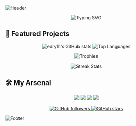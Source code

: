 ![Header](https://i.pinimg.com/originals/c5/9a/d2/c59ad2bd4ad2fbacd04017debc679ddb.gif)

<p align="center">
  <img src="https://readme-typing-svg.herokuapp.com?font=Fira+Code&duration=4000&pause=1000&color=36BCF7&background=FFFFFF00&width=435&lines=Hello+World!;Welcome+to+my+profile;Explore+my+repositories" alt="Typing SVG" />
</p>

## 🚀 Featured Projects

<p align="center">
  <img src="https://github-readme-stats.vercel.app/api?username=edry11&show_icons=true&theme=highcontrast" alt="edry11's GitHub stats" />
  <img src="https://github-readme-stats.vercel.app/api/top-langs/?username=edry11&layout=compact&theme=highcontrast" alt="Top Languages" />
</p>

<p align="center">
  <img src="https://github-profile-trophy.vercel.app/?username=edry11&theme=darkhub" alt="Trophies" />
</p>

<p align="center">
  <img src="https://github-readme-streak-stats.herokuapp.com/?user=edry11&theme=highcontrast" alt="Streak Stats" />
</p>

## 🛠️ My Arsenal

<p align="center">
  <img src="https://img.shields.io/badge/-Java-007396?style=for-the-badge&logo=java&logoColor=white" />
  <img src="https://img.shields.io/badge/-C%23-239120?style=for-the-badge&logo=c-sharp&logoColor=white" />
  <img src="https://img.shields.io/badge/-Bash-4EAA25?style=for-the-badge&logo=gnu-bash&logoColor=white" />
  <img src="https://img.shields.io/badge/-Python-3776AB?style=for-the-badge&logo=python&logoColor=white" />
</p>

<p align="center">
  <a href="https://github.com/edry11">
    <img src="https://img.shields.io/github/followers/edry11?label=Follow&style=social" alt="GitHub followers" />
  </a>
  <a href="https://github.com/edry11">
    <img src="https://img.shields.io/github/stars/edry11?affiliations=OWNER%2CCOLLABORATOR&style=social" alt="GitHub stars" />
  </a>
</p>

![Footer](https://images-wixmp-ed30a86b8c4ca887773594c2.wixmp.com/f/72695b72-0993-4dbd-9616-1128111b2c5a/dfqyrkk-e63273bc-3b62-4b6e-a61a-0c4aad72d17b.gif?token=eyJ0eXAiOiJKV1QiLCJhbGciOiJIUzI1NiJ9.eyJzdWIiOiJ1cm46YXBwOjdlMGQxODg5ODIyNjQzNzNhNWYwZDQxNWVhMGQyNmUwIiwiaXNzIjoidXJuOmFwcDo3ZTBkMTg4OTgyMjY0MzczYTVmMGQ0MTVlYTBkMjZlMCIsIm9iaiI6W1t7InBhdGgiOiJcL2ZcLzcyNjk1YjcyLTA5OTMtNGRiZC05NjE2LTExMjgxMTFiMmM1YVwvZGZxeXJray1lNjMyNzNiYy0zYjYyLTRiNmUtYTYxYS0wYzRhYWQ3MmQxN2IuZ2lmIn1dXSwiYXVkIjpbInVybjpzZXJ2aWNlOmZpbGUuZG93bmxvYWQiXX0.GZqFrQuiko8Bd6BXyx0xYbrz8WLOVHr3jHkcshbTppw)
